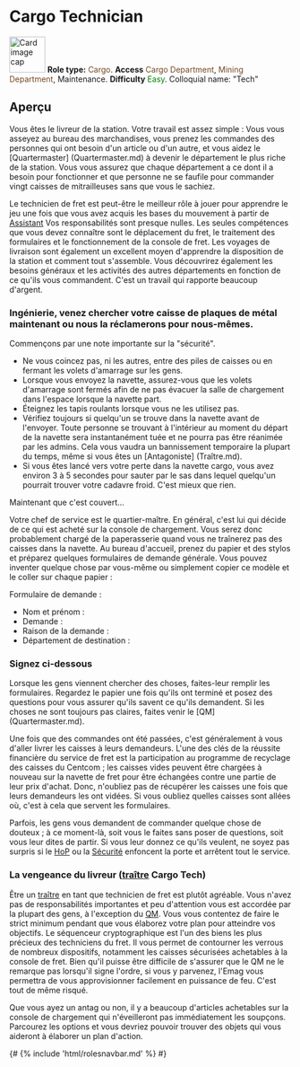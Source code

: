 # Cargo Technician

<div class="card bg-dark text-white">
    <div class="card-body">
        <div class="card-img-top d-flex align-items-center">
            <div>
                <img class="img-fluid" width=64 src="https://raw.githubusercontent.com/unitystation/unitystation-wiki/master/docs/assets/images/jobs/Generic_cargo.png" alt="Card image cap">
                <b>Role type:</b> <font color= "#734823">Cargo</font>. <b>Access</b> <font color="#734823">Cargo Department</font>, <font color="#734823">Mining Department</font>, Maintenance. <b>Difficulty</b> <font color="Green">Easy</font>. Colloquial name: "Tech"
            </div>
        </div>
    </div>
</div>

## Aperçu

Vous êtes le livreur de la station. Votre travail est assez simple : Vous vous asseyez au bureau des marchandises, vous prenez les commandes des personnes qui ont besoin d'un article ou d'un autre, et vous aidez le [Quartermaster] (Quartermaster.md) à devenir le département le plus riche de la station. Vous vous assurez que chaque département a ce dont il a besoin pour fonctionner et que personne ne se faufile pour commander vingt caisses de mitrailleuses sans que vous le sachiez.

Le technicien de fret est peut-être le meilleur rôle à jouer pour apprendre le jeu une fois que vous avez acquis les bases du mouvement à partir de [Assistant](Assistant.md) Vos responsabilités sont presque nulles. Les seules compétences que vous devez connaître sont le déplacement du fret, le traitement des formulaires et le fonctionnement de la console de fret. Les voyages de livraison sont également un excellent moyen d'apprendre la disposition de la station et comment tout s'assemble. Vous découvrirez également les besoins généraux et les activités des autres départements en fonction de ce qu'ils vous commandent. C'est un travail qui rapporte beaucoup d'argent.

### Ingénierie, venez chercher votre caisse de plaques de métal maintenant ou nous la réclamerons pour nous-mêmes.

Commençons par une note importante sur la "sécurité".

* Ne vous coincez pas, ni les autres, entre des piles de caisses ou en fermant les volets d'amarrage sur les gens.
* Lorsque vous envoyez la navette, assurez-vous que les volets d'amarrage sont fermés afin de ne pas évacuer la salle de chargement dans l'espace lorsque la navette part.
* Éteignez les tapis roulants lorsque vous ne les utilisez pas.
* Vérifiez toujours si quelqu'un se trouve dans la navette avant de l'envoyer. Toute personne se trouvant à l'intérieur au moment du départ de la navette sera instantanément tuée et ne pourra pas être réanimée par les admins. Cela vous vaudra un bannissement temporaire la plupart du temps, même si vous êtes un [Antagoniste] (Traître.md).
* Si vous êtes lancé vers votre perte dans la navette cargo, vous avez environ 3 à 5 secondes pour sauter par le sas dans lequel quelqu'un pourrait trouver votre cadavre froid. C'est mieux que rien.

Maintenant que c'est couvert...

Votre chef de service est le quartier-maître. En général, c'est lui qui décide de ce qui est acheté sur la console de chargement. Vous serez donc probablement chargé de la paperasserie quand vous ne traînerez pas des caisses dans la navette. Au bureau d'accueil, prenez du papier et des stylos et préparez quelques formulaires de demande générale. Vous pouvez inventer quelque chose par vous-même ou simplement copier ce modèle et le coller sur chaque papier :

Formulaire de demande :

* Nom et prénom :
* Demande :
* Raison de la demande :
* Département de destination :

### Signez ci-dessous

Lorsque les gens viennent chercher des choses, faites-leur remplir les formulaires. Regardez le papier une fois qu'ils ont terminé et posez des questions pour vous assurer qu'ils savent ce qu'ils demandent. Si les choses ne sont toujours pas claires, faites venir le [QM] (Quartermaster.md).

Une fois que des commandes ont été passées, c'est généralement à vous d'aller livrer les caisses à leurs demandeurs. L'une des clés de la réussite financière du service de fret est la participation au programme de recyclage des caisses du Centcom ; les caisses vides peuvent être chargées à nouveau sur la navette de fret pour être échangées contre une partie de leur prix d'achat. Donc, n'oubliez pas de récupérer les caisses une fois que leurs demandeurs les ont vidées. Si vous oubliez quelles caisses sont allées où, c'est à cela que servent les formulaires.

Parfois, les gens vous demandent de commander quelque chose de douteux ; à ce moment-là, soit vous le faites sans poser de questions, soit vous leur dites de partir. Si vous leur donnez ce qu'ils veulent, ne soyez pas surpris si le [HoP](HoP.md) ou la [Sécurité](Security.md) enfoncent la porte et arrêtent tout le service.

### La vengeance du livreur ([traître](traître.md) Cargo Tech)

Être un [traître](traître.md) en tant que technicien de fret est plutôt agréable. Vous n'avez pas de responsabilités importantes et peu d'attention vous est accordée par la plupart des gens, à l'exception du [QM](Quartermaster.md). Vous vous contentez de faire le strict minimum pendant que vous élaborez votre plan pour atteindre vos objectifs. Le séquenceur cryptographique est l'un des biens les plus précieux des techniciens du fret. Il vous permet de contourner les verrous de nombreux dispositifs, notamment les caisses sécurisées achetables à la console de fret. Bien qu'il puisse être difficile de s'assurer que le QM ne le remarque pas lorsqu'il signe l'ordre, si vous y parvenez, l'Emag vous permettra de vous approvisionner facilement en puissance de feu. C'est tout de même risqué.

Que vous ayez un antag ou non, il y a beaucoup d'articles achetables sur la console de chargement qui n'éveilleront pas immédiatement les soupçons. Parcourez les options et vous devriez pouvoir trouver des objets qui vous aideront à élaborer un plan d'action.

  {# {% include 'html/rolesnavbar.md' %} #}
